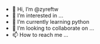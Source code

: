 - 👋 Hi, I’m @zyreftw
- 👀 I’m interested in ...
- 🌱 I’m currently learning python
- 💞️ I’m looking to collaborate on ...
- 📫 How to reach me ...

<!---
zyreftw/zyreftw is a ✨ special ✨ repository because its `README.md` (this file) appears on your GitHub profile.
You can click the Preview link to take a look at your changes.
--->
